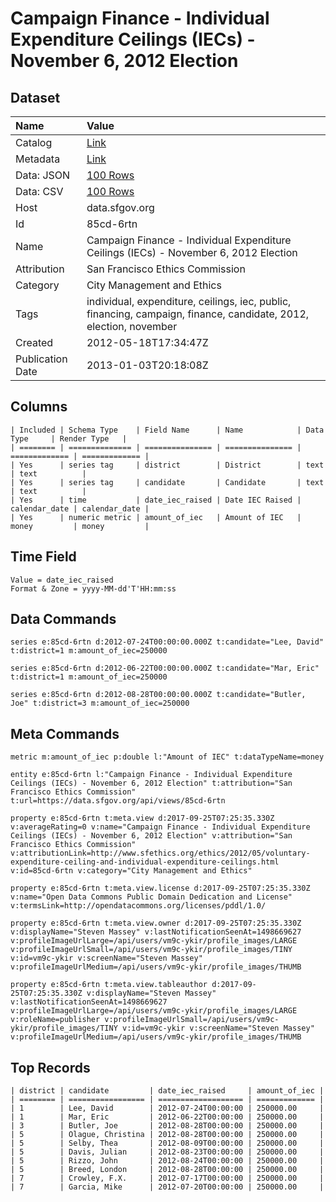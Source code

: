 # Campaign Finance - Individual Expenditure Ceilings (IECs) - November 6, 2012 Election

## Dataset

| Name | Value |
| :--- | :---- |
| Catalog | [Link](https://catalog.data.gov/dataset/campaign-finance-individual-expenditure-ceilings-iecs-november-6-2012-election-ee848) |
| Metadata | [Link](https://data.sfgov.org/api/views/85cd-6rtn) |
| Data: JSON | [100 Rows](https://data.sfgov.org/api/views/85cd-6rtn/rows.json?max_rows=100) |
| Data: CSV | [100 Rows](https://data.sfgov.org/api/views/85cd-6rtn/rows.csv?max_rows=100) |
| Host | data.sfgov.org |
| Id | 85cd-6rtn |
| Name | Campaign Finance - Individual Expenditure Ceilings (IECs) - November 6, 2012 Election |
| Attribution | San Francisco Ethics Commission |
| Category | City Management and Ethics |
| Tags | individual, expenditure, ceilings, iec, public, financing, campaign, finance, candidate, 2012, election, november |
| Created | 2012-05-18T17:34:47Z |
| Publication Date | 2013-01-03T20:18:08Z |

## Columns

```ls
| Included | Schema Type    | Field Name      | Name            | Data Type     | Render Type   |
| ======== | ============== | =============== | =============== | ============= | ============= |
| Yes      | series tag     | district        | District        | text          | text          |
| Yes      | series tag     | candidate       | Candidate       | text          | text          |
| Yes      | time           | date_iec_raised | Date IEC Raised | calendar_date | calendar_date |
| Yes      | numeric metric | amount_of_iec   | Amount of IEC   | money         | money         |
```

## Time Field

```ls
Value = date_iec_raised
Format & Zone = yyyy-MM-dd'T'HH:mm:ss
```

## Data Commands

```ls
series e:85cd-6rtn d:2012-07-24T00:00:00.000Z t:candidate="Lee, David" t:district=1 m:amount_of_iec=250000

series e:85cd-6rtn d:2012-06-22T00:00:00.000Z t:candidate="Mar, Eric" t:district=1 m:amount_of_iec=250000

series e:85cd-6rtn d:2012-08-28T00:00:00.000Z t:candidate="Butler, Joe" t:district=3 m:amount_of_iec=250000
```

## Meta Commands

```ls
metric m:amount_of_iec p:double l:"Amount of IEC" t:dataTypeName=money

entity e:85cd-6rtn l:"Campaign Finance - Individual Expenditure Ceilings (IECs) - November 6, 2012 Election" t:attribution="San Francisco Ethics Commission" t:url=https://data.sfgov.org/api/views/85cd-6rtn

property e:85cd-6rtn t:meta.view d:2017-09-25T07:25:35.330Z v:averageRating=0 v:name="Campaign Finance - Individual Expenditure Ceilings (IECs) - November 6, 2012 Election" v:attribution="San Francisco Ethics Commission" v:attributionLink=http://www.sfethics.org/ethics/2012/05/voluntary-expenditure-ceiling-and-individual-expenditure-ceilings.html v:id=85cd-6rtn v:category="City Management and Ethics"

property e:85cd-6rtn t:meta.view.license d:2017-09-25T07:25:35.330Z v:name="Open Data Commons Public Domain Dedication and License" v:termsLink=http://opendatacommons.org/licenses/pddl/1.0/

property e:85cd-6rtn t:meta.view.owner d:2017-09-25T07:25:35.330Z v:displayName="Steven Massey" v:lastNotificationSeenAt=1498669627 v:profileImageUrlLarge=/api/users/vm9c-ykir/profile_images/LARGE v:profileImageUrlSmall=/api/users/vm9c-ykir/profile_images/TINY v:id=vm9c-ykir v:screenName="Steven Massey" v:profileImageUrlMedium=/api/users/vm9c-ykir/profile_images/THUMB

property e:85cd-6rtn t:meta.view.tableauthor d:2017-09-25T07:25:35.330Z v:displayName="Steven Massey" v:lastNotificationSeenAt=1498669627 v:profileImageUrlLarge=/api/users/vm9c-ykir/profile_images/LARGE v:roleName=publisher v:profileImageUrlSmall=/api/users/vm9c-ykir/profile_images/TINY v:id=vm9c-ykir v:screenName="Steven Massey" v:profileImageUrlMedium=/api/users/vm9c-ykir/profile_images/THUMB
```

## Top Records

```ls
| district | candidate         | date_iec_raised     | amount_of_iec | 
| ======== | ================= | =================== | ============= | 
| 1        | Lee, David        | 2012-07-24T00:00:00 | 250000.00     | 
| 1        | Mar, Eric         | 2012-06-22T00:00:00 | 250000.00     | 
| 3        | Butler, Joe       | 2012-08-28T00:00:00 | 250000.00     | 
| 5        | Olague, Christina | 2012-08-28T00:00:00 | 250000.00     | 
| 5        | Selby, Thea       | 2012-08-09T00:00:00 | 250000.00     | 
| 5        | Davis, Julian     | 2012-08-23T00:00:00 | 250000.00     | 
| 5        | Rizzo, John       | 2012-08-24T00:00:00 | 250000.00     | 
| 5        | Breed, London     | 2012-08-28T00:00:00 | 250000.00     | 
| 7        | Crowley, F.X.     | 2012-07-17T00:00:00 | 250000.00     | 
| 7        | Garcia, Mike      | 2012-07-20T00:00:00 | 250000.00     | 
```